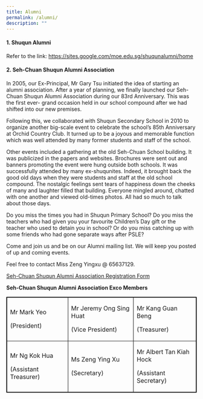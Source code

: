 ```yaml
---
title: Alumni
permalink: /alumni/
description: ""
---
```

<h4><strong>1. Shuqun Alumni</strong></h4>
<p>Refer to the link:&nbsp;<a href="https://sites.google.com/moe.edu.sg/shuqunalumni/home" target="_blank" rel="noopener noreferrer">https://sites.google.com/moe.edu.sg/shuqunalumni/home</a></p>
<h4><strong>2. Seh-Chuan Shuqun Alumni Association</strong></h4>
<div>
<p>In 2005, our Ex-Principal, Mr Gary Tsu initiated the idea of starting an alumni association. After a year of planning, we finally launched our&nbsp;Seh-Chuan Shuqun Alumni Association during our 83rd Anniversary. This was the first ever- grand occasion held in our school compound after we had shifted into our new premises.</p>
<p>Following this, we collaborated with Shuqun Secondary School in 2010 to organize another big-scale event to celebrate the school&rsquo;s 85th&nbsp;Anniversary at Orchid Country Club. It turned up to be a joyous and memorable function which was well attended by many former students and staff of the school.</p>
<p>Other events included a gathering at the old Seh-Chuan School building. It was publicized in the papers and websites. Brochures were sent out and banners&nbsp;promoting the event were hung outside both schools. It was successfully attended by many ex-shuqunites. Indeed, it brought back the good old days when they&nbsp;were students and staff at the old school compound. The nostalgic feelings sent tears of happiness down the cheeks of many and laughter filled that building.&nbsp;Everyone mingled around, chatted with one another and viewed old-times photos. All had so much to talk about those days.</p>
<p>Do you miss the times you had in Shuqun Primary School? Do you miss the teachers who had given you your favourite Children&rsquo;s Day gift or the teacher&nbsp;who used to detain you in school? Or do you miss catching up with some friends who had gone separate ways after PSLE?</p>
<p>Come and join us and be on our Alumni mailing list. We will keep you posted of up and coming events.</p>
<p>Feel free to contact&nbsp;Miss Zeng Yingxu&nbsp;@ 65637129.&nbsp;</p>
<p><a href="https://shuqunpri.moe.edu.sg/wp-content/uploads/2016/12/Alumni_Form.pdf">Seh-Chuan Shuqun Alumni Association Registration Form</a></p>
<p><strong>Seh-Chuan Shuqun Alumni Association&nbsp;Exco Members</strong></p>
<div class="table-responsive">
<table style="border-style: solid; border-color: #000000;" border="1">
<tbody>
<tr>
<td width="180">
<p>Mr Mark Yeo</p>
<p>(President)</p>
</td>
<td width="198">
<p>Mr Jeremy Ong Sing Huat</p>
<p>(Vice President)</p>
</td>
<td width="186">
<p>Mr Kang Guan Beng</p>
<p>(Treasurer)</p>
</td>
</tr>
<tr>
<td width="180">
<p>Mr Ng Kok Hua</p>
<p>(Assistant Treasurer)</p>
</td>
<td width="198">
<p>Ms Zeng Ying Xu</p>
<p>(Secretary)</p>
</td>
<td width="186">
<p>Mr Albert Tan Kiah Hock</p>
<p>(Assistant Secretary)</p>
</td>
</tr>
</tbody>
</table>
</div>
</div>
